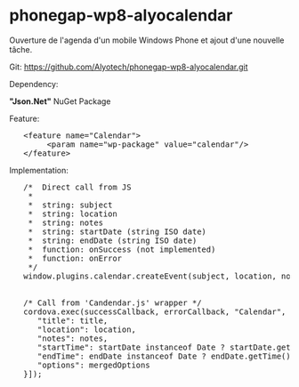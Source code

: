 # phonegap-wp8-alyocalendar
Ouverture de l'agenda d'un mobile Windows Phone et ajout d'une nouvelle tâche.


Git: https://github.com/Alyotech/phonegap-wp8-alyocalendar.git

Dependency:

   <b>"Json.Net"</b> NuGet Package

Feature:
<pre>
   &lt;feature name="Calendar"&gt;
        &lt;param name="wp-package" value="calendar"/&gt;
   &lt;/feature&gt;
</pre> 

Implementation:
<pre>
   /*  Direct call from JS
    *
    *  string: subject
    *  string: location
    *  string: notes
    *  string: startDate (string ISO date)
    *  string: endDate (string ISO date)
    *  function: onSuccess (not implemented)
    *  function: onError
    */
   window.plugins.calendar.createEvent(subject, location, notes, startDate, endDate, onSuccess, onError);


   /* Call from 'Candendar.js' wrapper */
   cordova.exec(successCallback, errorCallback, "Calendar", "createEventWithOptions", [{
      "title": title,
      "location": location,
      "notes": notes,
      "startTime": startDate instanceof Date ? startDate.getTime() : null,
      "endTime": endDate instanceof Date ? endDate.getTime() : null,
      "options": mergedOptions
   }]);
</pre>
